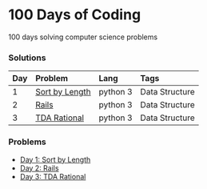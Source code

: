 # 100 Days of Coding
100 days solving computer science problems



### Solutions
| Day | Problem | Lang  | Tags |
| :------------ | :------------ | :------------ | :------------ |
| 1    | [Sort by Length](https://github.com/JLucasXavier/100DaysOfCoding/blob/master/solutions/Day1.py)     | python 3    | Data Structure     |
| 2    | [Rails](https://github.com/JLucasXavier/100DaysOfCoding/blob/master/solutions/Day2.py)     | python 3    | Data Structure     |
| 3    | [TDA Rational](https://github.com/JLucasXavier/100DaysOfCoding/blob/master/solutions/Day3.py)     | python 3    | Data Structure     |


### Problems
- [Day 1: Sort by Length](https://www.urionlinejudge.com.br/judge/en/problems/view/1244)
- [Day 2: Rails](https://www.urionlinejudge.com.br/judge/en/problems/view/1062)
- [Day 3: TDA Rational](https://www.urionlinejudge.com.br/judge/en/problems/view/1022)
